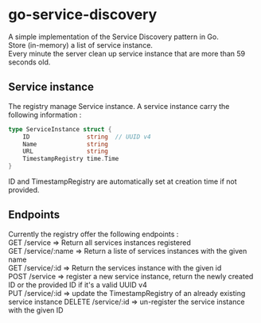 # go-service-discovery
A simple implementation of the Service Discovery pattern in Go.  
Store (in-memory) a list of service instance.  
Every minute the server clean up service instance that are more than 59 seconds old.  

## Service instance
The registry manage Service instance.
A service instance carry the following information :
```Go
type ServiceInstance struct {
	ID                string  // UUID v4
	Name              string
	URL               string
	TimestampRegistry time.Time
}
```
ID and TimestampRegistry are automatically set at creation time if not provided.  


## Endpoints
Currently the registry offer the following endpoints :  
GET /service  => Return all services instances registered  
GET /service/:name => Return a liste of services instances with the given name  
GET /service/:id => Return the services instance with the given id  
POST /service => register a new service instance, return the newly created ID or the provided ID if it's a valid UUID v4  
PUT /service/:id => update the TimestampRegistry of an already existing service instance
DELETE /service/:id => un-register the service instance with the given ID
